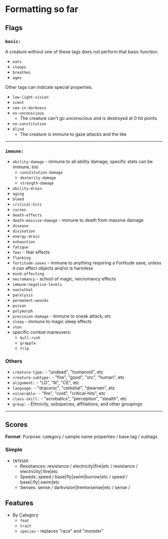 # Formatting so far

## Flags

### `basic:`

A creature without one of these tags does not perform that basic function.

* `eats`
* `sleeps`
* `breathes`
* `ages`

Other tags can indicate special properties.

* `low-light-vision`
* `scent`
* `see-in-darkness`
* `no-unconscious`
  * The creature can't go unconscious and is destroyed at 0 hit points
* `no-constitution`
* `blind`
  * The creature is immune to gaze attacks and the like

---

### `immune:`

* `ability-damage` - immune to all ability damage; specific stats can be immune, too
  * `constitution-damage`
  * `dexterity-damage`
  * `strength-damage`
* `ability-drain`
* `aging`
* `bleed`
* `critical-hits`
* `curses`
* `death-effects`
* `death-massive-damage` - immune to death from massive damage
* `disease`
* `divination`
* `energy-drain`
* `exhaustion`
* `fatigue`
* `fear` - fear effects
* `flanking`
* `fortitude-saves` - immune to anything requiring a Fortitude save, unless it can affect objects and/or is harmless
* `mind-affecting`
* `necromancy` - school of magic, necromancy effects
* `immune:negative-levels`
* `nonlethal`
* `paralysis`
* `permanent-wounds`
* `poison`
* `polymorph`
* `precision-damage` - immune to sneak attack, etc
* `sleep` - immune to magic sleep effects
* `stun`
* specific combat maneuvers:
  * `bull-rush`
  * `grapple`
  * `trip`

### Others

* `creature-type:` - "undead", "humanoid", etc
* `creature-subtype:` - "fire", "good", "orc", "human", etc
* `alignment:` - "LG", "N", "CE", etc
* `language:` - "draconic", "celestial", "dwarven", etc
* `vulnerable:` - "fire", "cold", "critical-hits", etc
* `class-skill:` - "acrobatics", "perception", "stealth", etc
* `group:` - Ethnicity, subspecies, affiliations, and other groupings

---

## Scores

**Format**: Purpose: category / sample name properties / base tag / subtags

### Simple

* `INTEGER`
  * Resistances: resistance / electricity|fire|etc / resistance / electricity|:fire|etc
  * Speeds: speed / base|fly|swim|burrow|etc / speed / base|:fly|:swim|etc
  * Senses: sense / darkvision|tremorsense|etc / sense /

## Features

* By Category
  * `feat`
  * `trait`
  * `species` - replaces "race" and "monster"
